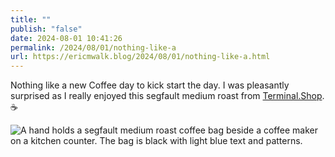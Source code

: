 ```yaml
---
title: ""
publish: "false"
date: 2024-08-01 10:41:26
permalink: /2024/08/01/nothing-like-a
url: https://ericmwalk.blog/2024/08/01/nothing-like-a.html
---
```


Nothing like a new Coffee day to kick start the day. I was pleasantly surprised as I really enjoyed this segfault medium roast from [Terminal.Shop](https://terminal.shop). ☕️

![A hand holds a segfault medium roast coffee bag beside a coffee maker on a kitchen counter. The bag is black with light blue text and patterns.](https://ericmwalk.blog/uploads/2024/img-1170.jpeg)